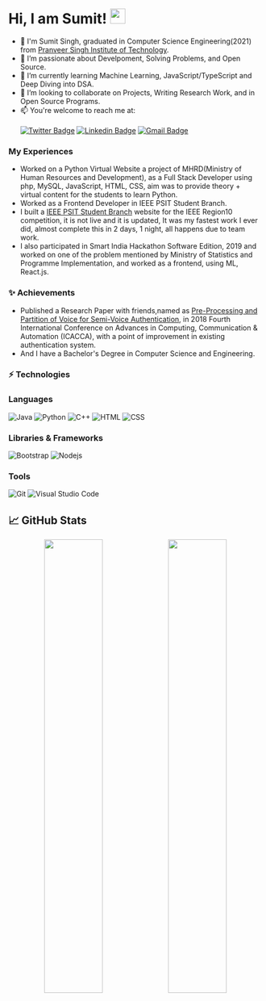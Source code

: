 # Hi, I am Sumit! <img src="https://raw.githubusercontent.com/aemmadi/aemmadi/master/wave.gif" width="30px">

- 👋 I'm Sumit Singh, graduated in Computer Science Engineering(2021) from [Pranveer Singh Institute of Technology](https://psit.ac.in/).
- 👀 I’m passionate about Develpoment, Solving Problems, and Open Source. 
- 🌱 I’m currently learning Machine Learning, JavaScript/TypeScript and Deep Diving into DSA.
- 💞️ I’m looking to collaborate on Projects, Writing Research Work, and in Open Source Programs.
- 📫 You're welcome to reach me at:<br><br>
  [![Twitter Badge](https://img.shields.io/badge/-SinghSumit7388-blue?style=flat-square&logo=Twitter&logoColor=white&link=https://twitter.com/SinghSumit7388)](https://twitter.com/SinghSumit7388)
  [![Linkedin Badge](https://img.shields.io/badge/-SumitSingh-darkblue?style=flat-square&logo=Linkedin&logoColor=white&link=https://www.linkedin.com/in/sumit-singh-1252b0186/)](https://www.linkedin.com/in/sumit-singh-1252b0186/)
  [![Gmail Badge](https://img.shields.io/badge/-sinsumit13@gmail.com-c14438?style=flat-square&logo=Gmail&logoColor=white&link=mailto:sinsumit13@gmail@gmail.com)](mailto:sinsumit13@gmail@gmail.com)
  <br>

### My Experiences

- Worked on a Python Virtual Website a project of MHRD(Ministry of Human Resources and Development), as a Full Stack Developer using php, MySQL, JavaScript, HTML, CSS, aim was to provide theory + virtual content for the students to learn Python.
- Worked as a Frontend Developer in IEEE PSIT Student Branch.
- I built a [IEEE PSIT Student Branch](http://fgethell.xyz/zeus/ieee/) website for the IEEE Region10 competition, it is not live and it is updated, It was my fastest work I ever did, almost complete this in 2 days, 1 night, all happens due to team work.
- I also participated in Smart India Hackathon Software Edition, 2019 and worked on one of the problem mentioned by Ministry of Statistics and Programme Implementation, and worked as a frontend, using ML, React.js.
  <br>
### ✨ Achievements

- Published a Research Paper with friends,named as [Pre-Processing and Partition of Voice for Semi-Voice Authentication](https://ieeexplore.ieee.org/document/8776849), in 2018 Fourth International Conference on Advances in Computing, Communication & Automation (ICACCA), with a point of improvement in existing authentication system.
- And I have a Bachelor's Degree in Computer Science and Engineering.
  <br>
### ⚡ Technologies

### Languages

![Java](https://img.shields.io/badge/-java-E34A86?style=flat-square&logo=java)
![Python](https://img.shields.io/badge/-Python-black?style=flat-square&logo=Python)
![C++](https://img.shields.io/badge/-C++-00599C?style=flat-square&logo=c)
![HTML](https://img.shields.io/badge/-HTML-E34F26?style=flat-square&logo=html&logoColor=white)
![CSS](https://img.shields.io/badge/-CSS-1572B6?style=flat-square&logo=css)

### Libraries & Frameworks

![Bootstrap](https://img.shields.io/badge/-Bootstrap-563D7C?style=flat-square&logo=bootstrap)
![Nodejs](https://img.shields.io/badge/-Nodejs-black?style=flat-square&logo=Node.js)

### Tools

![Git](https://img.shields.io/badge/-Git-black?style=flat-square&logo=git)
![Visual Studio Code](https://open.vscode.dev/badges/open-in-vscode.svg)

## 📈 GitHub Stats
<p align="center">
	
  <img width="48%" src="https://github-readme-stats.vercel.app/api?username=Sin-Sumit&show_icons=true&theme=vue-dark" />
  <img width="48%" src="https://github-readme-streak-stats.herokuapp.com/?user=Sin-Sumit&theme=vue-dark" />
</p>
  
<!---
Sin-Sumit/Sin-Sumit is a ✨ special ✨ repository because its `README.md` (this file) appears on your GitHub profile.
You can click the Preview link to take a look at your changes.
--->
